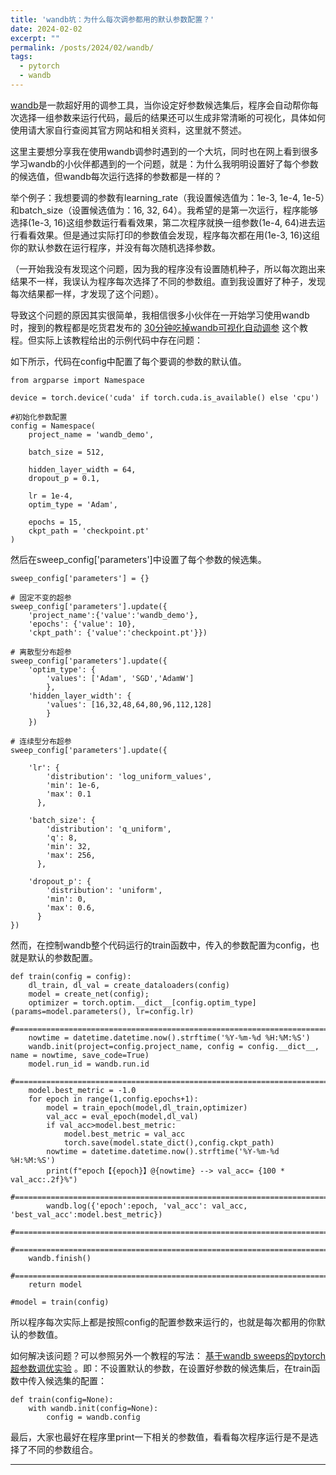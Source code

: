 ```yaml
---
title: 'wandb坑：为什么每次调参都用的默认参数配置？'
date: 2024-02-02
excerpt: ""
permalink: /posts/2024/02/wandb/
tags:
  - pytorch
  - wandb
---
```


[wandb](https://wandb.ai/site)是一款超好用的调参工具，当你设定好参数候选集后，程序会自动帮你每次选择一组参数来运行代码，最后的结果还可以生成非常清晰的可视化，具体如何使用请大家自行查阅其官方网站和相关资料，这里就不赘述。

这里主要想分享我在使用wandb调参时遇到的一个大坑，同时也在网上看到很多学习wandb的小伙伴都遇到的一个问题，就是：为什么我明明设置好了每个参数的候选值，但wandb每次运行选择的参数都是一样的？

举个例子：我想要调的参数有learning_rate（我设置候选值为：1e-3, 1e-4, 1e-5）和batch_size（设置候选值为：16, 32, 64）。我希望的是第一次运行，程序能够选择(1e-3, 16)这组参数运行看看效果，第二次程序就换一组参数(1e-4, 64)进去运行看看效果。但是通过实际打印的参数值会发现，程序每次都在用(1e-3, 16)这组你的默认参数在运行程序，并没有每次随机选择参数。

（一开始我没有发现这个问题，因为我的程序没有设置随机种子，所以每次跑出来结果不一样，我误认为程序每次选择了不同的参数组。直到我设置好了种子，发现每次结果都一样，才发现了这个问题）。

导致这个问题的原因其实很简单，我相信很多小伙伴在一开始学习使用wandb时，搜到的教程都是吃货君发布的 [30分钟吃掉wandb可视化自动调参](https://github.com/lyhue1991/eat_pytorch_in_20_days/blob/master/A-7%2C30%E5%88%86%E9%92%9F%E5%90%83%E6%8E%89wandb%E5%8F%AF%E8%A7%86%E5%8C%96%E8%87%AA%E5%8A%A8%E8%B0%83%E5%8F%82.ipynb) 这个教程。但实际上该教程给出的示例代码中存在问题：

如下所示，代码在config中配置了每个要调的参数的默认值。

```
from argparse import Namespace

device = torch.device('cuda' if torch.cuda.is_available() else 'cpu')

#初始化参数配置
config = Namespace(
    project_name = 'wandb_demo',
    
    batch_size = 512,
    
    hidden_layer_width = 64,
    dropout_p = 0.1,
    
    lr = 1e-4,
    optim_type = 'Adam',
    
    epochs = 15,
    ckpt_path = 'checkpoint.pt'
)
```

然后在sweep_config['parameters']中设置了每个参数的候选集。

```
sweep_config['parameters'] = {}

# 固定不变的超参
sweep_config['parameters'].update({
    'project_name':{'value':'wandb_demo'},
    'epochs': {'value': 10},
    'ckpt_path': {'value':'checkpoint.pt'}})

# 离散型分布超参
sweep_config['parameters'].update({
    'optim_type': {
        'values': ['Adam', 'SGD','AdamW']
        },
    'hidden_layer_width': {
        'values': [16,32,48,64,80,96,112,128]
        }
    })

# 连续型分布超参
sweep_config['parameters'].update({
    
    'lr': {
        'distribution': 'log_uniform_values',
        'min': 1e-6,
        'max': 0.1
      },
    
    'batch_size': {
        'distribution': 'q_uniform',
        'q': 8,
        'min': 32,
        'max': 256,
      },
    
    'dropout_p': {
        'distribution': 'uniform',
        'min': 0,
        'max': 0.6,
      }
})
```

然而，在控制wandb整个代码运行的train函数中，传入的参数配置为config，也就是默认的参数配置。

```
def train(config = config):
    dl_train, dl_val = create_dataloaders(config)
    model = create_net(config); 
    optimizer = torch.optim.__dict__[config.optim_type](params=model.parameters(), lr=config.lr)
    #======================================================================
    nowtime = datetime.datetime.now().strftime('%Y-%m-%d %H:%M:%S')
    wandb.init(project=config.project_name, config = config.__dict__, name = nowtime, save_code=True)
    model.run_id = wandb.run.id
    #======================================================================
    model.best_metric = -1.0
    for epoch in range(1,config.epochs+1):
        model = train_epoch(model,dl_train,optimizer)
        val_acc = eval_epoch(model,dl_val)
        if val_acc>model.best_metric:
            model.best_metric = val_acc
            torch.save(model.state_dict(),config.ckpt_path)   
        nowtime = datetime.datetime.now().strftime('%Y-%m-%d %H:%M:%S')
        print(f"epoch【{epoch}】@{nowtime} --> val_acc= {100 * val_acc:.2f}%")
        #======================================================================
        wandb.log({'epoch':epoch, 'val_acc': val_acc, 'best_val_acc':model.best_metric})
        #======================================================================        
    #======================================================================
    wandb.finish()
    #======================================================================
    return model   

#model = train(config)
```

所以程序每次实际上都是按照config的配置参数来运行的，也就是每次都用的你默认的参数值。

如何解决该问题？可以参照另外一个教程的写法： [基于wandb sweeps的pytorch超参数调优实验](https://zhuanlan.zhihu.com/p/436385177) 。即：不设置默认的参数，在设置好参数的候选集后，在train函数中传入候选集的配置：

```
def train(config=None):
    with wandb.init(config=None):
        config = wandb.config
```

最后，大家也最好在程序里print一下相关的参数值，看看每次程序运行是不是选择了不同的参数组合。

------
